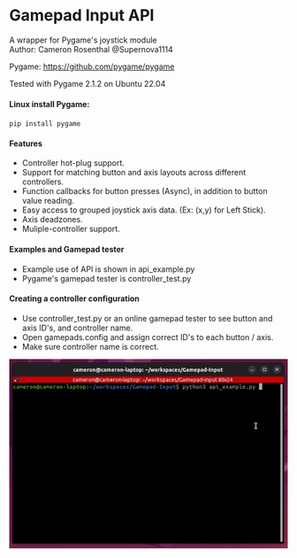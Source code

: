 # Gamepad Input API
A wrapper for Pygame's joystick module
<br>
Author: Cameron Rosenthal @Supernova1114
<br>

Pygame: https://github.com/pygame/pygame

Tested with Pygame 2.1.2 on Ubuntu 22.04

#### Linux install Pygame: 

    pip install pygame

#### Features
- Controller hot-plug support.
- Support for matching button and axis layouts across different controllers.
- Function callbacks for button presses (Async), in addition to button value reading.
- Easy access to grouped joystick axis data. (Ex: (x,y) for Left Stick).
- Axis deadzones.
- Muliple-controller support.
#### Examples and Gamepad tester
- Example use of API is shown in api_example.py
- Pygame's gamepad tester is controller_test.py
#### Creating a controller configuration
- Use controller_test.py or an online gamepad tester to see button and axis ID's, and controller name.
- Open gamepads.config and assign correct ID's to each button / axis.
- Make sure controller name is correct.

![](repo-images/gamepad-input.gif)
